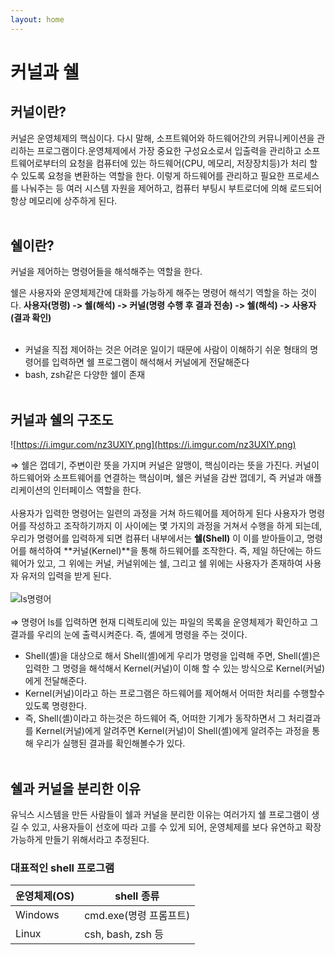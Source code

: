 ```yaml
---
layout: home
---
```


# **커널과 쉘**

## **커널이란?**

커널은 운영체제의 핵심이다. 다시 말해, 소프트웨어와 하드웨어간의 커뮤니케이션을 관리하는 프로그램이다.운영체제에서 가장 중요한 구성요소로서 입출력을 관리하고 소프트웨어로부터의 요청을 컴퓨터에 있는 하드웨어(CPU, 메모리, 저장장치등)가 처리 할 수 있도록 요청을 변환하는 역할을 한다. 이렇게 하드웨어를 관리하고 필요한 프로세스를 나눠주는 등 여러 시스템 자원을 제어하고, 컴퓨터 부팅시 부트로더에 의해 로드되어 항상 메모리에 상주하게 된다.
    <br/><br/>
## **쉘이란?**

커널을 제어하는 명령어들을 해석해주는 역할을 한다.

쉘은 사용자와 운영체제간에 대화를 가능하게 해주는 명령어 해석기 역할을 하는 것이다.
**사용자(명령) -> 쉘(해석) -> 커널(명령 수행 후 결과 전송) -> 쉘(해석) -> 사용자(결과 확인)**
    <br/><br/>
- 커널을 직접 제어하는 것은 어려운 일이기 때문에 사람이 이해하기 쉬운 형태의 명령어를 입력하면 쉘 프로그램이 해석해서 커널에게 전달해준다
- bash, zsh같은 다양한 쉘이 존재
    <br/><br/>
## 커널과 쉘의 구조도

![https://i.imgur.com/nz3UXlY.png](https://i.imgur.com/nz3UXlY.png)

⇒ 쉘은 껍데기, 주변이란 뜻을 가지며 커널은 알맹이, 핵심이라는 뜻을 가진다. 커널이 하드웨어와 소프트웨어를 연결하는 핵심이며, 쉘은 커널을 감싼 껍데기, 즉 커널과 애플리케이션의 인터페이스 역할을 한다.
    <br/><br/>
사용자가 입력한 명령어는 일련의 과정을 거쳐 하드웨어를 제어하게 된다 사용자가 명령어를 작성하고 조작하기까지 이 사이에는 몇 가지의 과정을 거쳐서 수행을 하게 되는데, 우리가 명령어를 입력하게 되면 컴퓨터 내부에서는 **쉘(Shell)** 이 이를 받아들이고, 명령어를 해석하여 **커널(Kernel)**을 통해 하드웨어를 조작한다. 즉, 제일 하단에는 하드웨어가 있고, 그 위에는 커널, 커널위에는 쉘, 그리고 쉘 위에는 사용자가 존재하여 사용자 유저의 입력을 받게 된다.
    <br/><br/>
![ls명령어](https://user-images.githubusercontent.com/127702320/235045367-8d88e325-ed57-4e94-a775-f69390c48457.png)
    <br/><br/>
⇒ 명령어 ls를 입력하면 현재 디렉토리에 있는 파일의 목록을 운영체제가 확인하고 그 결과를 우리의 눈에 출력시켜준다. 즉, 셸에게 명령을 주는 것이다. 

- Shell(셸)을 대상으로 해서 Shell(셸)에게 우리가 명령을 입력해 주면,  Shell(셸)은 입력한 그 명령을 해석해서 Kernel(커널)이 이해 할 수 있는 방식으로 Kernel(커널)에게 전달해준다.
- Kernel(커널)이라고 하는 프로그램은 하드웨어를 제어해서 어떠한 처리를 수행할수 있도록 명령한다.
- 즉, Shell(셸)이라고 하는것은 하드웨어 즉, 어떠한 기계가 동작하면서 그 처리결과를 Kernel(커널)에게 알려주면 Kernel(커널)이 Shell(셸)에게 알려주는 과정을 통해 우리가 실행된 결과를 확인해볼수가 있다.
    <br/><br/>
## 쉘과 커널을 분리한 이유

유닉스 시스템을 만든 사람들이 쉘과 커널을 분리한 이유는 여러가지 쉘 프로그램이 생길 수 있고, 사용자들이 선호에 따라 고를 수 있게 되어, 운영체제를 보다 유연하고 확장 가능하게 만들기 위해서라고 추정된다. 

### 대표적인 shell 프로그램

| 운영체제(OS) | shell 종류 |
| --- | --- |
| Windows | cmd.exe(명령 프롬프트) |
| Linux | csh, bash, zsh 등 |